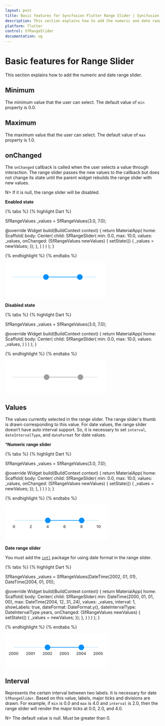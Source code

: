```yaml
---
layout: post
title: Basic features for Syncfusion Flutter Range Slider | Syncfusion
description: This section explains how to add the numeric and date range slider
platform: flutter
control: SfRangeSlider
documentation: ug
---
```


# Basic features for Range Slider
This section explains how to add the numeric and date range slider.

## Minimum

The minimum value that the user can select. The default value of `min` property is 0.0.

## Maximum

The maximum value that the user can select. The default value of `max` property is 1.0.

## onChanged

The `onChanged` callback is called when the user selects a value through interaction. The range slider passes the new values to the callback but does not change its state until the parent widget rebuilds the range slider with new values.

N> If it is null, the range slider will be disabled.

**Enabled state**

{% tabs %}
{% highlight Dart %}

SfRangeValues _values = SfRangeValues(3.0, 7.0);

@override
Widget build(BuildContext context) {
  return MaterialApp(
      home: Scaffold(
          body: Center(
              child: SfRangeSlider(
                    min: 0.0,
                    max: 10.0,
                    values: _values,
                    onChanged: (SfRangeValues newValues) {
                       setState(() {
                           _values = newValues;
                        });
                   },
              )
          )
      )
  );
}

{% endhighlight %}
{% endtabs %}

![Enabled range slider](images/basic-features/enabled-state.png)

**Disabled state**

{% tabs %}
{% highlight Dart %}

SfRangeValues _values = SfRangeValues(3.0, 7.0);

@override
Widget build(BuildContext context) {
  return MaterialApp(
      home: Scaffold(
          body: Center(
              child: SfRangeSlider(
                    min: 0.0,
                    max: 10.0,
                    values: _values,
              )
          )
      )
  );
}

{% endhighlight %}
{% endtabs %}

![Disabled range slider](images/basic-features/disabled-state.png)

## Values

The values currently selected in the range slider. The range slider's thumb is drawn corresponding to this value. For date values, the range slider doesn’t have auto interval support. So, it is necessary to set `interval`, `dateIntervalType`, and `dateFormat` for date values.

***Numeric range slider**

{% tabs %}
{% highlight Dart %}

SfRangeValues _values = SfRangeValues(3.0, 7.0);

@override
Widget build(BuildContext context) {
  return MaterialApp(
      home: Scaffold(
          body: Center(
              child: SfRangeSlider(
                    min: 0.0,
                    max: 10.0,
                    values: _values,
                    onChanged: (SfRangeValues newValues) {
                        setState(() {
                            _values = newValues;
                        });
                    },
              )
          )
      )
  );
}

{% endhighlight %}
{% endtabs %}

![Numeric range slider](images/basic-features/numeric-labels.png)

**Date range slider**

You must add the [`intl`](https://pub.dev/packages/intl) package for using date format in the range slider.

{% tabs %}
{% highlight Dart %}

 SfRangeValues _values = SfRangeValues(DateTime(2002, 01, 01), DateTime(2004, 01, 01));

@override
Widget build(BuildContext context) {
  return MaterialApp(
      home: Scaffold(
          body: Center(
              child: SfRangeSlider(
                    min: DateTime(2000, 01, 01, 00),
                    max: DateTime(2004, 12, 31, 24),
                    values: _values,
                    interval: 1,
                    showLabels: true,
                    dateFormat: DateFormat.y(),
                    dateIntervalType: DateIntervalType.years,
                    onChanged: (SfRangeValues newValues) {
                          setState(() {
                                _values = newValues;
                          });
                    },
              )
          )
      )
  );
}

{% endhighlight %}
{% endtabs %}

![Date range slider](images/basic-features/date-labels.png)

## Interval

Represents the certain interval between two labels. It is necessary for date `SfRangeSlider`. Based on this value, labels, major ticks and divisions are drawn. For example, if `min` is 0.0 and `max` is 4.0 and `interval` is 2.0, then the range slider will render the major ticks at 0.0, 2.0, and 4.0.

N> The default value is null. Must be greater than 0.
